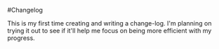 #Changelog


This is my first time creating and writing a change-log. I'm planning on trying it out to see if it'll help me focus on being more efficient with my progress.